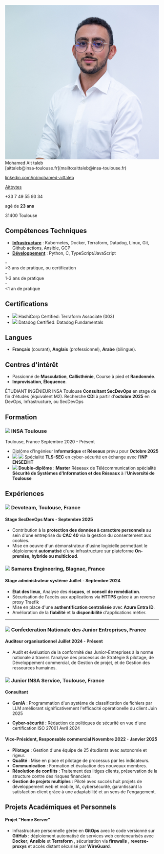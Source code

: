 
<div class="content-wrapper">
<div class="left-column">

<div class="header">

<img src="./71.jpg" class="profile_pic">
<div class="contact-info">

<span class="info">
<span class="name">Mohamed Ait taleb</span>

<div class="info_2">
<i class="fa fa-envelope-o" aria-hidden="true"></i> [aittaleb@insa-toulouse.fr](mailto:aittaleb@insa-toulouse.fr) 


<i class="fa fa-linkedin" aria-hidden="true"></i> [linkedin.com/in/mohamed-aittaleb](https://www.linkedin.com/in/mohamed-aittaleb-84249325a/) 


<i class="fa fa-github" aria-hidden="true"></i> [Aitbytes](https://github.com/Aitbytes)

<i class="fa fa-phone"></i>+33 7 49 55 93 34 

<i class="fa fa-calendar" aria-hidden="true"></i> agé de **23 ans**

<i class="fa fa-home" aria-hidden="true"></i> 31400 Toulouse

</div>
</div>



</div>

## Compétences Techniques

- <u>**Infrastructure**</u> :<span class="mastered"> Kubernetes, Docker, Terraform, Datadog, Linux, Git</span>, <span class="ammateur">Github actions</span>, <span class="familiar">Ansible, GCP</span> 
- <u>**Développement**</u> : <span class="mastered">Python, C, TypeScript/JavaScript</span>  

<div class="legend">
- <div class="mastered"><i class="fa fa-square" aria-hidden="true"></i>  &gt;3 ans de pratique, ou certification</div>
- <div class="ammateur"><i class="fa fa-square" aria-hidden="true"></i> 1-3 ans de pratique</div>
- <div class="familiar"><i class="fa fa-square" aria-hidden="true"></i> &lt;1 an de pratique</div>
</div>

## Certifications
- <img src="./hashicorp_logo.jpg" class="logo"> HashiCorp Certified: Terraform Associate (003)
- <img src="./datadog_logo.jpg" class="logo"> Datadog Certified: Datadog Fundamentals

## Langues 

- **Français** (courant), **Anglais** (professionnel), **Arabe** (bilingue).


## Centres d'intérêt

- Passionné de **Musculation**, **Callisthénie**, Course à pied et **Randonnée**.
- **Improvisation**, **Éloquence**.



</div>

</span>

<div class="main-content">

 <span class="intitule">ÉTUDIANT INGÉNIEUR INSA Toulouse</span>
 <span class="sous-intitule">**Consultant SecDevOps** en stage de fin d'études (équivalent M2). Recherche **CDI** à partir d'**octobre 2025** en DevOps, Infrastructure, ou SecDevOps </span>
<!-- <div class="descriptif"> -->
<!---->
<!-- # Recherche -->
<!--  - **Stage** de **fin d'études** de **Mars à Septembre 2025**. -->
<!---->
<!-- </div> -->

## Formation

### <img src="./logo_insa.jpg" class="logo"> INSA Toulouse 

<location>Toulouse, France</location>  <time>Septembre 2020 - Présent</time>

- Diplôme d'Ingénieur **Informatique** et **Réseaux** prévu pour **Octobre 2025**
- <img src="./tls-sec.jpg" class="logo"> <img src="./n7.jpg" class="logo"> Spécialité **TLS-SEC** en cyber-sécurité en échange avec l'**INP ENSEEIHT**
- <img src="./pastille-UT.jpg" class="logo"> **Double-diplôme** : **Master** Réseaux de Télécommunication spécialité **Sécurité de Systèmes d'Information et des Réseaux** à l'**Université de Toulouse** 






## Expériences 
### <img src="./devoteam.jpg" class="logo-entreprise"> Devoteam, Toulouse, France 
#### Stage SecDevOps <time>Mars - Septembre 2025</time>
- Contribution à la **protection des données à caractère personnels** au sein d'une entreprise du **CAC 40** via la gestion du consentement aux cookies.
- Mise en oeuvre d'un démonstrateur d'usine logicielle permettant le déploiement **automatisé** d'une infrastructure sur plateforme **On-premise, hybride ou multicloud**. 

### <img src="./samares.jpg" class="logo-entreprise"> Samares Engineering, Blagnac, France 
#### Stage administrateur systéme <time>Juillet - Septembre 2024</time>
- **État des lieux**, Analyse des **risques**, et **conseil de remédiation**.
- Sécurisation de l'accès aux applications via **HTTPS** grâce à un reverse proxy Traefik 
- Mise en place d'une **authentification centralisée** avec **Azure Entra ID**.
- Amélioration de la **fiabilité** et la **disponibilité** d'applications métier.

----------


### <img src="./JE.jpg" class="logo-entreprise" > Confederation Nationale des Junior Entreprises, France 
#### Auditeur organisationnel <time>Juillet 2024 - Présent</time>
- Audit et évaluation de la conformité des Junior-Entreprises à la norme nationale à travers l'analyse des processus de Stratégie & pilotage, de Développement commercial, de Gestion de projet, et de Gestion des ressources humaines.


### <img src="./JIS.jpg" style="height: 22px" class="logo-entreprise"> Junior INSA Service, Toulouse, France 
#### Consultant 

- **GenIA** : Programmation d'un système de classification de fichiers par LLM améliorant significativement l'efficacité opérationelle du client <timesmall>Juin 2025</timesmall>

- **Cyber-sécurité** : Rédaction de politiques de sécurité en vue d'une certification ISO 27001 <timesmall>Avril 2024</timesmall>

#### Vice-Président, Responsable commercial  <time>Novembre 2022 - Janvier 2025</time>

- **Pilotage** : Gestion d'une équipe de 25 étudiants avec autonomie et rigeur.
- **Qualité** : Mise en place et pilotage de processus par les indicateurs.
- **Communication** : Formation et évaluation des nouveaux membres.
- **Résolution de conflits** : Traitement des litiges clients, préservation de la structure contre des risques financiers.
- **Gestion de projets multiples** : Piloté avec succès huit projets de développement web et mobile, IA, cybersécurité, garantissant la satisfaction client grâce à une adaptabilité et un sens de l'engagement.


## Projets Académiques et Personnels


#### Projet "Home Server"
- Infrastructure personnelle gérée en **GitOps** avec le code versionné sur **GitHub** : déploiement automatisé de services web conteneurisés avec **Docker**, **Ansible** et **Terraform** , sécurisation via **firewalls** , **reverse-proxys** et accès distant sécurisé par **WireGuard**.


</div>
</div>


<script type="text/javascript" src="source/script.js"></script>


